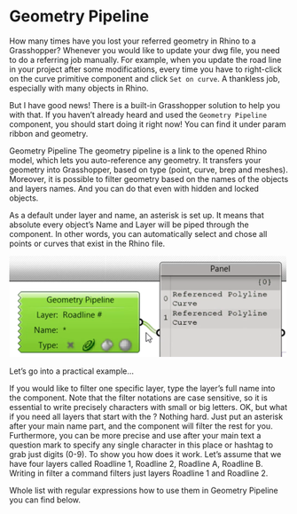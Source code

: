 # Geometry Pipeline

How many times have you lost your referred geometry in Rhino to a Grasshopper? Whenever you would like to update your dwg file, you need to do a referring job manually. For example, when you update the road line in your project after some modifications, every time you have to right-click on the curve primitive component and click `Set on curve`. A thankless job, especially with many objects in Rhino. 

But I have good news! There is a built-in Grasshopper solution to help you with that. If you haven’t already heard and used the `Geometry Pipeline` component, you should start doing it right now! You can find it under param ribbon and geometry. 

Geometry Pipeline
The geometry pipeline is a link to the opened Rhino model, which lets you auto-reference any geometry. It transfers your geometry into Grasshopper, based on type (point, curve, brep and meshes). Moreover, it is possible to filter geometry based on the names of the objects and layers names. And you can do that even with hidden and locked objects.

As a default under layer and name, an asterisk is set up. It means that absolute every object’s Name and Layer will be piped through the component. In other words, you can automatically select and chose all points or curves that exist in the Rhino file.

![Geometry Pipeline](assets/image/screenshots/geometry_pipeline.png "Geometry Pipeline")

Let’s go into a practical example…

If you would like to filter one specific layer, type the layer’s full name into the component. Note that the filter notations are case sensitive, so it is essential to write precisely characters with small or big letters. OK, but what if you need all layers that start with the ? Nothing hard. Just put an asterisk after your main name part, and the component will filter the rest for you. Furthermore, you can be more precise and use after your main text a question mark to specify any single character in this place or hashtag to grab just digits (0-9). To show you how does it work. Let’s assume that we have four layers called Roadline 1, Roadline 2, Roadline A, Roadline B. Writing in filter a command filters just layers Roadline 1 and Roadline 2.

Whole list with regular expressions how to use them in Geometry Pipeline you can find below.